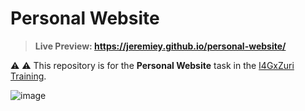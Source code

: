 # Personal Website

> **Live Preview: <https://jeremiey.github.io/personal-website/>**

⚠️ ⚠️ This repository is for the **Personal Website** task in the [I4GxZuri Training](https://training.zuri.team).

![image](https://user-images.githubusercontent.com/87664239/174736680-30f134b0-fd91-4b45-83a3-caf7ec7c0ad5.png)
